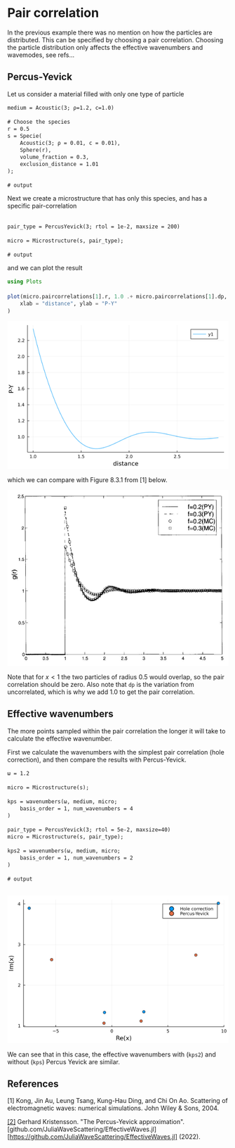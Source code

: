 # Pair correlation

In the previous example there was no mention on how the particles are distributed. This can be specified by choosing a pair correlation. Choosing the particle distribution only affects the effective wavenumbers and wavemodes, see refs...

## Percus-Yevick

Let us consider a material filled with only one type of particle

```jldoctest pair; setup = :(using EffectiveWaves), output = false, filter = r".*"s
medium = Acoustic(3; ρ=1.2, c=1.0)

# Choose the species
r = 0.5
s = Specie(
    Acoustic(3; ρ = 0.01, c = 0.01),
    Sphere(r),
    volume_fraction = 0.3,
    exclusion_distance = 1.01
);

# output

```
Next we create a microstructure that has only this species, and has a specific pair-correlation

```jldoctest pair; output = false, filter = r".*"s

pair_type = PercusYevick(3; rtol = 1e-2, maxsize = 200)

micro = Microstructure(s, pair_type);

# output
```
and we can plot the result
```julia
using Plots

plot(micro.paircorrelations[1].r, 1.0 .+ micro.paircorrelations[1].dp,
    xlab = "distance", ylab = "P-Y"
)
```
![../PY-30-pair.png](../assets/PY-30-pair.png)

which we can compare with Figure 8.3.1 from [1] below.

![../TKD-PY-30.jpg](../assets/TKD-PY-30.jpg)

Note that for $x < 1$ the two particles of radius 0.5 would overlap, so the pair correlation should be zero. Also note that `dp` is the variation from uncorrelated, which is why we add 1.0 to get the pair correlation.

## Effective wavenumbers

The more points sampled within the pair correlation the longer it will take to calculate the effective wavenumber.

First we calculate the wavenumbers with the simplest pair correlation (hole correction), and then compare the results with Percus-Yevick.

```jldoctest pair; output = false, filter = r".*"s
ω = 1.2

micro = Microstructure(s);

kps = wavenumbers(ω, medium, micro;
    basis_order = 1, num_wavenumbers = 4
)

pair_type = PercusYevick(3; rtol = 5e-2, maxsize=40)
micro = Microstructure(s, pair_type);

kps2 = wavenumbers(ω, medium, micro;
    basis_order = 1, num_wavenumbers = 2
)

# output


```
![../kps-PY-30-pair.png](../assets/kps-PY-30-pair.png)

We can see that in this case, the effective wavenumbers with (`kps2`) and without (`kps`) Percus Yevick are similar.

## References

[1] Kong, Jin Au, Leung Tsang, Kung-Hau Ding, and Chi On Ao. Scattering of electromagnetic waves: numerical simulations. John Wiley & Sons, 2004.

[[2]](https://github.com/JuliaWaveScattering/EffectiveWaves.jl/blob/master/docs/src/theory/P-Y.pdf) Gerhard Kristensson. "The Percus-Yevick approximation". [github.com/JuliaWaveScattering/EffectiveWaves.jl][https://github.com/JuliaWaveScattering/EffectiveWaves.jl] (2022).
